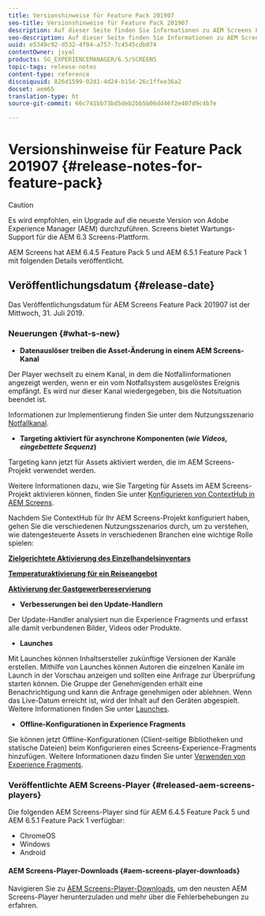 ```yaml
---
title: Versionshinweise für Feature Pack 201907
seo-title: Versionshinweise für Feature Pack 201907
description: Auf dieser Seite finden Sie Informationen zu AEM Screens Feature Pack 201907, das am Mittwoch, 31. Juli 2019 veröffentlicht wurde.
seo-description: Auf dieser Seite finden Sie Informationen zu AEM Screens Feature Pack 201907, das am Mittwoch, 31. Juli 2019 veröffentlicht wurde.
uuid: e5349c92-d532-4f04-a757-7c4545cdb074
contentOwner: jsyal
products: SG_EXPERIENCEMANAGER/6.5/SCREENS
topic-tags: release-notes
content-type: reference
discoiquuid: 826d1599-02d1-4d24-b15d-26c1ffee36a2
docset: aem65
translation-type: ht
source-git-commit: 66c741bb73bd5deb2bb5b06dd46f2e407d9c4b7e

---
```



# Versionshinweise für Feature Pack 201907 {#release-notes-for-feature-pack}

>[!CAUTION]
>
>Es wird empfohlen, ein Upgrade auf die neueste Version von Adobe Experience Manager (AEM) durchzuführen. Screens bietet Wartungs-Support für die AEM 6.3 Screens-Plattform.

AEM Screens hat AEM 6.4.5 Feature Pack 5 und AEM 6.5.1 Feature Pack 1 mit folgenden Details veröffentlicht.

## Veröffentlichungsdatum {#release-date}

Das Veröffentlichungsdatum für AEM Screens Feature Pack 201907 ist der Mittwoch, 31. Juli 2019.

### Neuerungen {#what-s-new}

* **Datenauslöser treiben die Asset-Änderung in einem AEM Screens-Kanal**

Der Player wechselt zu einem Kanal, in dem die Notfallinformationen angezeigt werden, wenn er ein vom Notfallsystem ausgelöstes Ereignis empfängt. Es wird nur dieser Kanal wiedergegeben, bis die Notsituation beendet ist.

Informationen zur Implementierung finden Sie unter dem Nutzungsszenario [Notfallkanal](emergency-channel.md).

* **Targeting aktiviert für asynchrone Komponenten (*wie Videos, eingebettete Sequenz*)**

Targeting kann jetzt für Assets aktiviert werden, die im AEM Screens-Projekt verwendet werden.

Weitere Informationen dazu, wie Sie Targeting für Assets im AEM Screens-Projekt aktivieren können, finden Sie unter [Konfigurieren von ContextHub in AEM Screens](configuring-context-hub.md).

Nachdem Sie ContextHub für Ihr AEM Screens-Projekt konfiguriert haben, gehen Sie die verschiedenen Nutzungsszenarios durch, um zu verstehen, wie datengesteuerte Assets in verschiedenen Branchen eine wichtige Rolle spielen:

**[Zielgerichtete Aktivierung des Einzelhandelsinventars](retail-inventory-activation.md)**

**[Temperaturaktivierung für ein Reiseangebot](local-temperature-activation.md)**

**[Aktivierung der Gastgewerbereservierung](hospitality-reservation-activation.md)**

* **Verbesserungen bei den Update-Handlern**

Der Update-Handler analysiert nun die Experience Fragments und erfasst alle damit verbundenen Bilder, Videos oder Produkte.

* **Launches**

Mit Launches können Inhaltsersteller zukünftige Versionen der Kanäle erstellen. Mithilfe von Launches können Autoren die einzelnen Kanäle im Launch in der Vorschau anzeigen und sollten eine Anfrage zur Überprüfung starten können. Die Gruppe der Genehmigenden erhält eine Benachrichtigung und kann die Anfrage genehmigen oder ablehnen. Wenn das Live-Datum erreicht ist, wird der Inhalt auf den Geräten abgespielt.
Weitere Informationen finden Sie unter [Launches](launches.md).

* **Offline-Konfigurationen in Experience Fragments**

Sie können jetzt Offline-Konfigurationen (Client-seitige Bibliotheken und statische Dateien) beim Konfigurieren eines Screens-Experience-Fragments hinzufügen. Weitere Informationen dazu finden Sie unter [Verwenden von Experience Fragments](experience-fragments-in-screens.md).

### Veröffentlichte AEM Screens-Player {#released-aem-screens-players}

Die folgenden AEM Screens-Player sind für AEM 6.4.5 Feature Pack 5 und AEM 6.5.1 Feature Pack 1 verfügbar:

* ChromeOS
* Windows
* Android

#### AEM Screens-Player-Downloads {#aem-screens-player-downloads}

Navigieren Sie zu [AEM Screens-Player-Downloads](https://download.macromedia.com/screens/), um den neusten AEM Screens-Player herunterzuladen und mehr über die Fehlerbehebungen zu erfahren.
